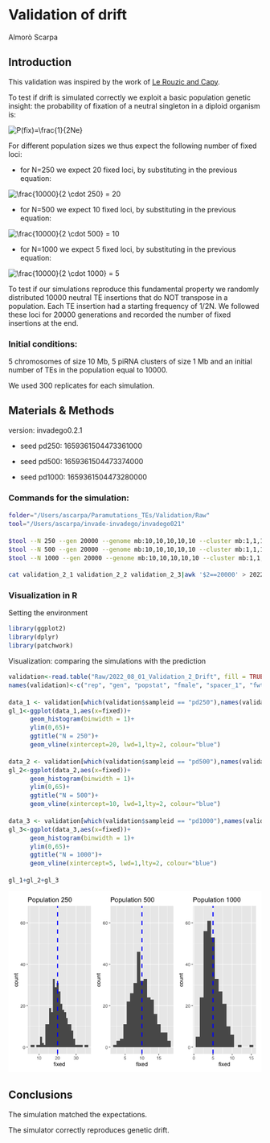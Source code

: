Validation of drift
================
Almorò Scarpa

## Introduction

This validation was inspired by the work of [Le Rouzic and
Capy](http://www.genetics.org/content/169/2/1033).

To test if drift is simulated correctly we exploit a basic population
genetic insight: the probability of fixation of a neutral singleton in a
diploid organism is:

![P(fix)=\\frac{1}{2Ne}](https://latex.codecogs.com/png.image?%5Cdpi%7B110%7D&space;%5Cbg_white&space;P%28fix%29%3D%5Cfrac%7B1%7D%7B2Ne%7D "P(fix)=\frac{1}{2Ne}")

For different population sizes we thus expect the following number of
fixed loci:

-   for N=250 we expect 20 fixed loci, by substituting in the previous
    equation:

![\\frac{10000}{2 \\cdot 250} = 20](https://latex.codecogs.com/png.image?%5Cdpi%7B110%7D&space;%5Cbg_white&space;%5Cfrac%7B10000%7D%7B2%20%5Ccdot%20250%7D%20%3D%2020 "\frac{10000}{2 \cdot 250} = 20")

-   for N=500 we expect 10 fixed loci, by substituting in the previous
    equation:

![\\frac{10000}{2 \\cdot 500} = 10](https://latex.codecogs.com/png.image?%5Cdpi%7B110%7D&space;%5Cbg_white&space;%5Cfrac%7B10000%7D%7B2%20%5Ccdot%20500%7D%20%3D%2010 "\frac{10000}{2 \cdot 500} = 10")

-   for N=1000 we expect 5 fixed loci, by substituting in the previous
    equation:

![\\frac{10000}{2 \\cdot 1000} = 5](https://latex.codecogs.com/png.image?%5Cdpi%7B110%7D&space;%5Cbg_white&space;%5Cfrac%7B10000%7D%7B2%20%5Ccdot%201000%7D%20%3D%205 "\frac{10000}{2 \cdot 1000} = 5")

To test if our simulations reproduce this fundamental property we
randomly distributed 10000 neutral TE insertions that do NOT transpose
in a population. Each TE insertion had a starting frequency of 1/2N. We
followed these loci for 20000 generations and recorded the number of
fixed insertions at the end.

### Initial conditions:

5 chromosomes of size 10 Mb, 5 piRNA clusters of size 1 Mb and an
initial number of TEs in the population equal to 10000.

We used 300 replicates for each simulation.

## Materials & Methods

version: invadego0.2.1

-   seed pd250: 1659361504473361000

-   seed pd500: 1659361504473374000

-   seed pd1000: 1659361504473280000

### Commands for the simulation:

``` bash
folder="/Users/ascarpa/Paramutations_TEs/Validation/Raw"
tool="/Users/ascarpa/invade-invadego/invadego021"

$tool --N 250 --gen 20000 --genome mb:10,10,10,10,10 --cluster mb:1,1,1,1,1 --rr 4,4,4,4,4 --rep 300 --u 0.0 --basepop 10000 --steps 10000 --sampleid pd250> $folder/validation_2_1 &       
$tool --N 500 --gen 20000 --genome mb:10,10,10,10,10 --cluster mb:1,1,1,1,1 --rr 4,4,4,4,4 --rep 300 --u 0.0 --basepop 10000 --steps 10000 --sampleid pd500> $folder/validation_2_2 &  
$tool --N 1000 --gen 20000 --genome mb:10,10,10,10,10 --cluster mb:1,1,1,1,1 --rr 4,4,4,4,4 --rep 300 --u 0.0 --basepop 10000 --steps 10000 --sampleid pd1000> $folder/validation_2_3

cat validation_2_1 validation_2_2 validation_2_3|awk '$2==20000' > 2022_08_01_Validation_2_Drift
```

### Visualization in R

Setting the environment

``` r
library(ggplot2)
library(dplyr)
library(patchwork)
```

Visualization: comparing the simulations with the prediction

``` r
validation<-read.table("Raw/2022_08_01_Validation_2_Drift", fill = TRUE, sep = "\t")
names(validation)<-c("rep", "gen", "popstat", "fmale", "spacer_1", "fwte", "avw", "avtes", "avpopfreq", "fixed","spacer_2","phase","fwpirna","spacer_3","fwcli","avcli","fixcli","spacer_4","fwpar_yespi","fwpar_nopi","avpar","fixpar","spacer_5","piori","orifreq","spacer 6", "sampleid")

data_1 <- validation[which(validation$sampleid == "pd250"),names(validation) %in% c("rep","fixed")]
gl_1<-ggplot(data_1,aes(x=fixed))+
      geom_histogram(binwidth = 1)+
      ylim(0,65)+
      ggtitle("N = 250")+
      geom_vline(xintercept=20, lwd=1,lty=2, colour="blue")

data_2 <- validation[which(validation$sampleid == "pd500"),names(validation) %in% c("rep","fixed")]
gl_2<-ggplot(data_2,aes(x=fixed))+
      geom_histogram(binwidth = 1)+
      ylim(0,65)+
      ggtitle("N = 500")+
      geom_vline(xintercept=10, lwd=1,lty=2, colour="blue")

data_3 <- validation[which(validation$sampleid == "pd1000"),names(validation) %in% c("rep","fixed")]
gl_3<-ggplot(data_3,aes(x=fixed))+
      geom_histogram(binwidth = 1)+
      ylim(0,65)+
      ggtitle("N = 1000")+
      geom_vline(xintercept=5, lwd=1,lty=2, colour="blue")

gl_1+gl_2+gl_3
```

![](2022_08_01_Validation_2_Drift_files/figure-gfm/unnamed-chunk-3-1.png)<!-- -->

## Conclusions

The simulation matched the expectations.

The simulator correctly reproduces genetic drift.
